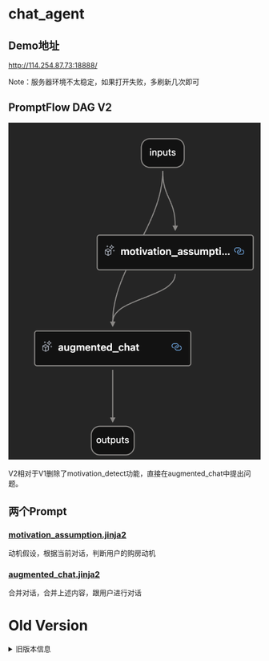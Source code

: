 # chat_agent

## Demo地址

http://114.254.87.73:18888/

Note：服务器环境不太稳定，如果打开失败，多刷新几次即可


## PromptFlow DAG V2

![可选的图片描述](https://github.com/fisherMartyn/chat_agent/blob/main/PromotFlow-DAG-V2.png)

V2相对于V1删除了motivation_detect功能，直接在augmented_chat中提出问题。

## 两个Prompt

### <a href="https://github.com/fisherMartyn/chat_agent/blob/main/motivation_assumption.jinja2">motivation_assumption.jinja2 </a>
动机假设，根据当前对话，判断用户的购房动机

### <a href="https://github.com/fisherMartyn/chat_agent/blob/main/augmented_chat.jinja2">augmented_chat.jinja2</a>

合并对话，合并上述内容，跟用户进行对话


# Old Version
<details>
  <summary>旧版本信息</summary>

## PromptFlow DAG

![可选的图片描述](https://github.com/fisherMartyn/chat_agent/blob/main/PromotFlow-DAG.png)

## 三个prompt

### <a href="https://github.com/fisherMartyn/chat_agent/blob/main/motivation_assumption.jinja2">motivation_assumption.jinja2 </a>
动机假设，根据当前对话，判断用户的购房动机

### <a href="https://github.com/fisherMartyn/chat_agent/blob/main/motivation_detection.jinja2">motivation_detection.jinja2</a>
动机探测，主动提出问题，询问用户购房动机

### <a href="https://github.com/fisherMartyn/chat_agent/blob/main/augmented_chat.jinja2">augmented_chat.jinja2</a>

合并对话，合并上述内容，跟用户进行对话
</details>


